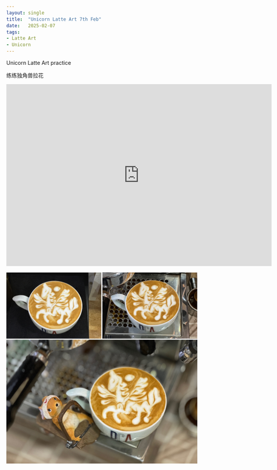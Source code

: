 ```yaml
---
layout: single
title:  "Unicorn Latte Art 7th Feb"
date:   2025-02-07
tags:
- Latte Art
- Unicorn
---
```


Unicorn Latte Art practice

练练独角兽拉花


<div class="embed-container">
  <iframe
      src="https://www.youtube.com/embed/IrFU_V3khoQ"
      width="700"
      height="480"
      frameborder="0"
      allowfullscreen="true">
  </iframe>
</div>


![](/assets/img/2025/02/07/1C1CD584-FE32-4D1C-BCEB-222F2DB676C2.JPG)
